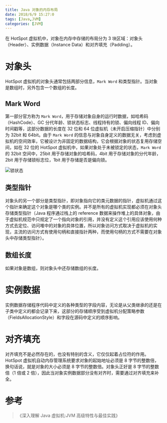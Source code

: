 ```yaml
---
title: Java 对象的内存布局
date: 2018/6/9 15:27:0
tags: [Java,JVM]
categories: [JVM]
---
```


在 HotSpot 虚拟机中，对象在内存中存储的布局分为 3 块区域：对象头（Header）、实例数据（Instance Data）和对齐填充（Padding）。  

<!--more-->  

# 对象头

HotSpot 虚拟机的对象头通常包括两部分信息，`Mark Word` 和类型指针。当对象是数组时，另外包含一个数组的长度。  

## Mark Word

第一部分官方称为 `Mark Word`，用于存储对象自身的运行时数据，如哈希码（HashCode）、GC 分代年龄、锁状态标志、线程持有的锁、偏向线程 ID、偏向时间戳等，这部分数据的长度在 32 位和 64 位虚拟机（未开启压缩指针）中分别为 32bit 和 64bit。由于 `Mark Word` 的信息与对象自身定义的数据无关，考虑到虚拟机的空间效率，它被设计为非固定的数据结构，它会根据对象的状态复用存储空间，如在 32 位的 HotSpot 虚拟机中，如果对象处于未被锁定的状态，`Mark Word` 的 32bit 空间中，25bit 用于存储对象的哈希码，4bit 用于存储对象的分代年龄，2bit 用于存储锁标志位，1bit 用于存储是否是偏向锁。  

![锁状态 ](https://img.nekolr.com/images/2018/06/18/QyB.png)

## 类型指针

对象头的另一个部分是类型指针，即对象指向它的类元数据的指针，虚拟机通过这个指针来确定这个对象是哪个类的实例。并不是所有的虚拟机实现都必须在对象头存储类型指针（Java 程序通过栈上的 reference 数据来操作堆上的具体对象，由于虚拟机规范中只规定了一个指向对象的引用，并没有定义这个引用应该使用何种方式去定位、访问堆中的对象的具体位置，所以对象访问方式取决于虚拟机的实现，主流的访问方式有使用句柄和直接指针两种，而使用句柄的方式不需要在对象头中存储类型指针）。  

## 数组长度

如果对象是数组，则对象头中还存储数组的长度。  

# 实例数据

实例数据存储程序代码中定义的各种类型的字段内容，无论是从父类继承的还是在子类中定义的都会记录下来，这部分的存储顺序受到虚拟机分配策略参数（FieldsAllocationStyle）和字段在源码中定义的顺序影响。  

# 对齐填充

对齐填充不是必然存在的，也没有特别的含义，它仅仅起着占位符的作用。HotSpot 虚拟机自动内存管理系统要求对象的起始地址必须是 8 字节的整数倍，换句话说，就是对象的大小必须是 8 字节的整数倍。对象头正好是 8 字节的整数倍（1 倍或 2 倍），因此当对象实例数据部分没有对齐时，需要通过对齐填充来补全。  

# 参考

> 《深入理解 Java 虚拟机:JVM 高级特性与最佳实践》